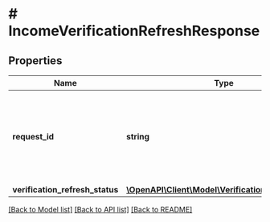 # # IncomeVerificationRefreshResponse

## Properties

Name | Type | Description | Notes
------------ | ------------- | ------------- | -------------
**request_id** | **string** | A unique identifier for the request, which can be used for troubleshooting. This identifier, like all Plaid identifiers, is case sensitive. |
**verification_refresh_status** | [**\OpenAPI\Client\Model\VerificationRefreshStatus**](VerificationRefreshStatus.md) |  |

[[Back to Model list]](../../README.md#models) [[Back to API list]](../../README.md#endpoints) [[Back to README]](../../README.md)
